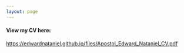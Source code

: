 ```yaml
---
layout: page
---
```


#### View my CV here:  

<a href="https://edwardnataniel.github.io/files/Apostol_Edward_Nataniel_CV.pdf">https://edwardnataniel.github.io/files/Apostol_Edward_Nataniel_CV.pdf</a>
